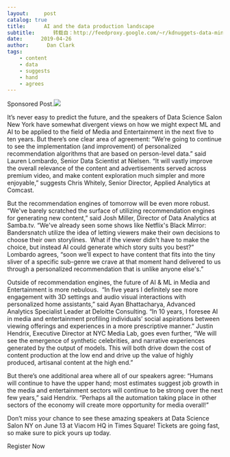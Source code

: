 ```yaml
---
layout:     post
catalog: true
title:      AI and the data production landscape
subtitle:      转载自：http://feedproxy.google.com/~r/kdnuggets-data-mining-analytics/~3/efFJ86uvKGI/formulated-ai-data-production-landscape.html
date:      2019-04-26
author:      Dan Clark
tags:
    - content
    - data
    - suggests
    - hand
    - agrees
---
```


Sponsored Post.![](http://feedproxy.google.com/images/formulated-dss-nyc-jun-710.jpg)


It’s never easy to predict the future, and the speakers of Data Science Salon New York have somewhat divergent views on how we might expect ML and AI to be applied to the field of Media and Entertainment in the next five to ten years. But there’s one clear area of agreement: “We’re going to continue to see the implementation (and improvement) of personalized recommendation algorithms that are based on person-level data.” said Lauren Lombardo, Senior Data Scientist at Nielsen. “It will vastly improve the overall relevance of the content and advertisements served across premium video, and make content exploration much simpler and more enjoyable,” suggests Chris Whitely, Senior Director, Applied Analytics at Comcast.

But the recommendation engines of tomorrow will be even more robust. “We've barely scratched the surface of utilizing recommendation engines for generating new content,” said Josh Miller, Director of Data Analytics at Samba.tv. “We've already seen some shows like Netflix's Black Mirror: Bandersnatch utilize the idea of letting viewers make their own decisions to choose their own storylines.  What if the viewer didn't have to make the choice, but instead AI could generate which story suits you best?” Lombardo agrees, “soon we’ll expect to have content that fits into the tiny sliver of a specific sub-genre we crave at that moment hand delivered to us through a personalized recommendation that is unlike anyone else's.”

Outside of recommendation engines, the future of AI & ML in Media and Entertainment is more nebulous.  “In five years I definitely see more engagement with 3D settings and audio visual interactions with personalized home assistants,” said Ayan Bhattacharya, Advanced Analytics Specialist Leader at Deloitte Consulting. “In 10 years, I foresee AI in media and entertainment profiling individuals’ social aspirations between viewing offerings and experiences in a more prescriptive manner.” Justin Hendrix, Executive Director at NYC Media Lab, goes even further, “We will see the emergence of synthetic celebrities, and narrative experiences generated by the output of models. This will both drive down the cost of content production at the low end and drive up the value of highly produced, artisanal content at the high end.”

But there’s one additional area where all of our speakers agree: “Humans will continue to have the upper hand; most estimates suggest job growth in the media and entertainment sectors will continue to be strong over the next few years,” said Hendrix. “Perhaps all the automation taking place in other sectors of the economy will create more opportunity for media overall!”

Don’t miss your chance to see these amazing speakers at Data Science Salon NY on June 13 at Viacom HQ in Times Square! Tickets are going fast, so make sure to pick yours up today.

Register Now
